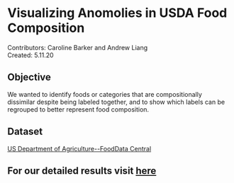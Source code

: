 # Visualizing Anomolies in USDA Food Composition 
Contributors: Caroline Barker and Andrew Liang \
Created: 5.11.20

## Objective
We wanted to identify foods or categories that are compositionally dissimilar despite being labeled together, and to show which labels can be regrouped to better represent food composition.


## Dataset
[US Department of Agriculture--FoodData Central](https://fdc.nal.usda.gov/) 


## For our detailed results visit [here](https://github.com/CarolineNB/Large-Scale-Visual-Analytics/blob/master/USDA%20Food%20Compositions/Mini-Project_%20USDA%20Food%20Composition.pdf)
